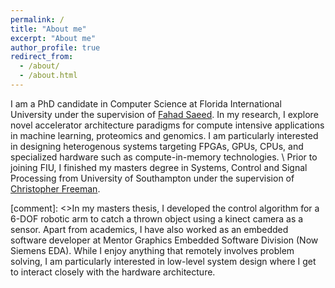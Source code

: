 ```yaml
---
permalink: /
title: "About me"
excerpt: "About me"
author_profile: true
redirect_from: 
  - /about/
  - /about.html
---
```


I am a PhD candidate in Computer Science at Florida International University under the supervision of [Fahad Saeed](https://prof-s.github.io/). In my research, I explore novel accelerator architecture paradigms for compute intensive applications in machine learning, proteomics and genomics. 
I am particularly interested in designing heterogenous systems targeting FPGAs, GPUs, CPUs, and specialized hardware such as compute-in-memory technologies. 
\\
Prior to joining FIU, I finished my masters degree in Systems, Control and Signal Processing from University of Southampton under the supervision of [Christopher Freeman](https://ctfreeman.wordpress.com/). 

[comment]: <>In my masters thesis, I developed the control algorithm for a 6-DOF robotic arm to catch a thrown object using a kinect camera as a sensor. 
Apart from academics, I have also worked as an embedded software developer at Mentor Graphics Embedded Software Division (Now Siemens EDA). While I enjoy anything that remotely involves problem solving, I am particularly interested in 
low-level system design where I get to interact closely with the hardware architecture.  
